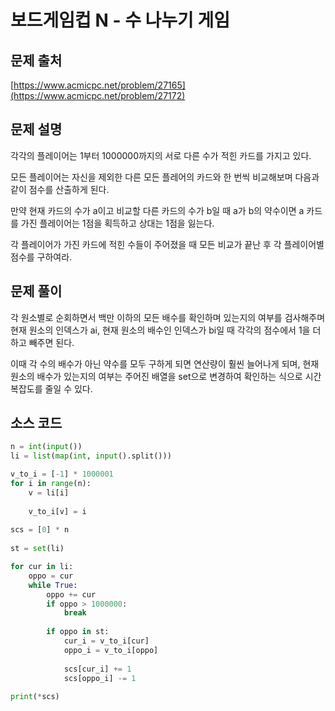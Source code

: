 # 보드게임컵 N - 수 나누기 게임

## 문제 출처

[https://www.acmicpc.net/problem/27165](https://www.acmicpc.net/problem/27172)

## 문제 설명

각각의 플레이어는 1부터 1000000까지의 서로 다른 수가 적힌 카드를 가지고 있다.

모든 플레이어는 자신을 제외한 다른 모든 플레어의 카드와 한 번씩 비교해보며 다음과 같이 점수를 산출하게 된다.

만약 현재 카드의 수가 a이고 비교할 다른 카드의 수가 b일 때 a가 b의 약수이면 a 카드를 가진 플레이어는 1점을 획득하고 상대는 1점을 잃는다.

각 플레이어가 가진 카드에 적힌 수들이 주어졌을 때 모든 비교가 끝난 후 각 플레이어별 점수를 구하여라.

## 문제 풀이

각 원소별로 순회하면서 백만 이하의 모든 배수를 확인하며 있는지의 여부를 검사해주며 현재 원소의 인덱스가 ai, 현재 원소의 배수인 인덱스가 bi일 때 각각의 점수에서 1을 더하고 빼주면 된다.

이때 각 수의 배수가 아닌 약수를 모두 구하게 되면 연산량이 훨씬 늘어나게 되며, 현재 원소의 배수가 있는지의 여부는 주어진 배열을 set으로 변경하여 확인하는 식으로 시간 복잡도를 줄일 수 있다.

## 소스 코드

```python
n = int(input())
li = list(map(int, input().split()))

v_to_i = [-1] * 1000001
for i in range(n):
    v = li[i]
    
    v_to_i[v] = i
    
scs = [0] * n
    
st = set(li)

for cur in li:
    oppo = cur
    while True:
        oppo += cur
        if oppo > 1000000:
            break
        
        if oppo in st:
            cur_i = v_to_i[cur]
            oppo_i = v_to_i[oppo]
            
            scs[cur_i] += 1
            scs[oppo_i] -= 1
        
print(*scs)
```